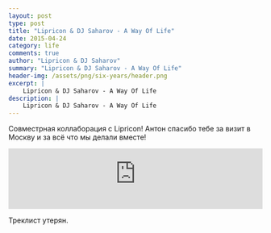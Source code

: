 ```yaml
---
layout: post
type: post
title: "Lipricon & DJ Saharov - A Way Of Life"
date: 2015-04-24
category: life
comments: true
author: "Lipricon & DJ Saharov"
summary: "Lipricon & DJ Saharov - A Way Of Life"
header-img: /assets/png/six-years/header.png
excerpt: |
    Lipricon & DJ Saharov - A Way Of Life
description: |
    Lipricon & DJ Saharov - A Way Of Life
---
```


<p>
<span class="firstcharacter">С</span>овместрная коллаборация с Lipricon! Антон спасибо тебе за визит в Москву и за всё что мы делали вместе!</p>

<iframe width="100%" height="120" src="https://player-widget.mixcloud.com/widget/iframe/?hide_cover=1&feed=%2Fdjsaharovofficial%2Fdj-saharov-enjoy-the-music-podcast-007%2F" frameborder="0" allow="encrypted-media; fullscreen; autoplay; idle-detection; speaker-selection; web-share;" ></iframe>

<p>Треклист утерян.</p>
